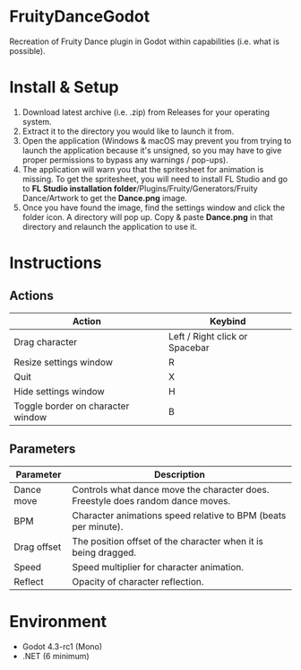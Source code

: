 ﻿# FruityDanceGodot
Recreation of Fruity Dance plugin in Godot within capabilities (i.e. what is possible).
# Install & Setup
1. Download latest archive (i.e. .zip) from Releases for your operating system.
2. Extract it to the directory you would like to launch it from.
3. Open the application (Windows & macOS may prevent you from trying to launch the application because it's unsigned, so you may have to give proper permissions to bypass any warnings / pop-ups).
4. The application will warn you that the spritesheet for animation is missing. To get the spritesheet, you will need to install FL Studio and go to **FL Studio installation folder**/Plugins/Fruity/Generators/Fruity Dance/Artwork to get the **Dance.png** image.
5. Once you have found the image, find the settings window and click the folder icon. A directory will pop up. Copy & paste **Dance.png** in that directory and relaunch the application to use it.
# Instructions 
## Actions
| Action | Keybind |
| --- | --- |
| Drag character | Left / Right click or Spacebar
| Resize settings window | R |
| Quit | X |
| Hide settings window | H |
| Toggle border on character window | B |
## Parameters
| Parameter | Description |
| --- | --- |
| Dance move | Controls what dance move the character does. Freestyle does random dance moves.
| BPM | Character animations speed relative to BPM (beats per minute).
| Drag offset | The position offset of the character when it is being dragged.
| Speed | Speed multiplier for character animation.
| Reflect | Opacity of character reflection.
# Environment
- Godot 4.3-rc1 (Mono)
- .NET (6 minimum)

